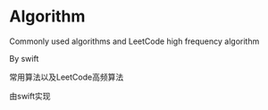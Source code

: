 # Algorithm

Commonly used algorithms and LeetCode high frequency algorithm

By swift

常用算法以及LeetCode高频算法

由swift实现
